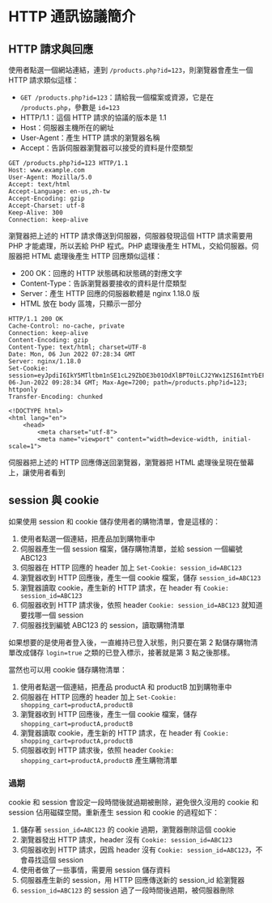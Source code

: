 # HTTP 通訊協議簡介

## HTTP 請求與回應

使用者點選一個網站連結，連到 `/products.php?id=123`，則瀏覽器會產生一個 HTTP 請求類似這樣：

- `GET /products.php?id=123`：請給我一個檔案或資源，它是在 `/products.php`，參數是 `id=123`
- HTTP/1.1：這個 HTTP 請求的協議的版本是 1.1
- Host：伺服器主機所在的網址
- User-Agent：產生 HTTP 請求的瀏覽器名稱
- Accept：告訴伺服器瀏覽器可以接受的資料是什麼類型
``` http
GET /products.php?id=123 HTTP/1.1
Host: www.example.com
User-Agent: Mozilla/5.0
Accept: text/html
Accept-Language: en-us,zh-tw
Accept-Encoding: gzip
Accept-Charset: utf-8
Keep-Alive: 300
Connection: keep-alive
```

瀏覽器把上述的 HTTP 請求傳送到伺服器，伺服器發現這個 HTTP 請求需要用 PHP 才能處理，所以丟給 PHP 程式。PHP 處理後產生 HTML，交給伺服器。伺服器把 HTML 處理後產生 HTTP 回應類似這樣：

- 200 OK：回應的 HTTP 狀態碼和狀態碼的對應文字
- Content-Type：告訴瀏覽器要接收的資料是什麼類型
- Server：產生 HTTP 回應的伺服器軟體是 nginx 1.18.0 版
- HTML 放在 body 區塊，只顯示一部分

``` http
HTTP/1.1 200 OK
Cache-Control: no-cache, private
Connection: keep-alive
Content-Encoding: gzip
Content-Type: text/html; charset=UTF-8
Date: Mon, 06 Jun 2022 07:28:34 GMT
Server: nginx/1.18.0
Set-Cookie: session=eyJpdiI6IkY5MTltbm1nSE1cL29ZbDE3b01OdXlBPT0iLCJ2YWx1ZSI6ImtYbEFN;expires=Mon, 06-Jun-2022 09:28:34 GMT; Max-Age=7200; path=/products.php?id=123; httponly
Transfer-Encoding: chunked

<!DOCTYPE html>
<html lang="en">
    <head>
        <meta charset="utf-8">
        <meta name="viewport" content="width=device-width, initial-scale=1">
```

伺服器把上述的 HTTP 回應傳送回瀏覽器，瀏覽器把 HTML 處理後呈現在螢幕上，讓使用者看到

## session 與 cookie

如果使用 session 和 cookie 儲存使用者的購物清單，會是這樣的：

1. 使用者點選一個連結，把產品加到購物車中
2. 伺服器產生一個 session 檔案，儲存購物清單，並給 session 一個編號 ABC123
3. 伺服器在 HTTP 回應的 header 加上 `Set-Cookie: session_id=ABC123`
4. 瀏覽器收到 HTTP 回應後，產生一個 cookie 檔案，儲存 `session_id=ABC123` 
5. 瀏覽器讀取 cookie，產生新的 HTTP 請求，在 header 有 `Cookie: session_id=ABC123`
6. 伺服器收到 HTTP 請求後，依照 header `Cookie: session_id=ABC123` 就知道要找哪一個 session
7. 伺服器找到編號 ABC123 的 session，讀取購物清單

如果想要的是使用者登入後，一直維持已登入狀態，則只要在第 2 點儲存購物清單改成儲存 `login=true` 之類的已登入標示，接著就是第 3 點之後那樣。

當然也可以用 cookie 儲存購物清單：

1. 使用者點選一個連結，把產品 productA 和 productB 加到購物車中
2. 伺服器在 HTTP 回應的 header 加上 `Set-Cookie: shopping_cart=productA,productB`
3. 瀏覽器收到 HTTP 回應後，產生一個 cookie 檔案，儲存 `shopping_cart=productA,productB`
4. 瀏覽器讀取 cookie，產生新的 HTTP 請求，在 header 有 `Cookie: shopping_cart=productA,productB`
5. 伺服器收到 HTTP 請求後，依照 header  `Cookie: shopping_cart=productA,productB` 產生購物清單

### 過期

cookie 和 session 會設定一段時間後就過期被刪除，避免很久沒用的 cookie 和 session 佔用磁碟空間。重新產生 session 和 cookie 的過程如下：

1. 儲存著 `session_id=ABC123` 的 cookie 過期，瀏覽器刪除這個 cookie
2. 瀏覽器發出 HTTP 請求，header 沒有 `Cookie: session_id=ABC123`
3. 伺服器收到 HTTP 請求，因爲 header 沒有 `Cookie: session_id=ABC123`，不會尋找這個 session
4. 使用者做了一些事情，需要用 session 儲存資料
5. 伺服器產生新的 session，用 HTTP 回應傳送新的 session_id 給瀏覽器
6. `session_id=ABC123` 的 session 過了一段時間後過期，被伺服器刪除